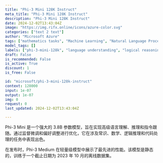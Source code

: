 ```yaml
---
title: "Phi-3 Mini 128K Instruct"
meta_title: "Phi-3 Mini 128K Instruct"
description: "Phi-3 Mini 128K Instruct"
date: 2024-12-02T13:43:04Z
image: "https://img.rifx.online/icons/azure-color.svg"
categories: ["text 2 text"]
author: "Microsoft Azure"
tags: ["mathematics tasks", "Machine Learning", "Natural Language Processing", "language understanding", "Technology/Web", "logical reasoning", "Programming", "code processing", "Data Science", "phi-3-mini-128k", "Microsoft Azure"]
model_tags: []
labels: ["phi-3-mini-128k", "language understanding", "logical reasoning", "code processing", "mathematics tasks"]
draft: False
is_recommended: False
is_active: True
discount: 1
is_free: False

id: "microsoft/phi-3-mini-128k-instruct"
context: 128000
input: 1e-07
output: 1e-07
img: 0
request: 0
last_updated: 2024-12-02T13:43:04Z

---
```


Phi-3 Mini 是一个强大的 3.8B 参数模型，旨在实现高级语言理解、推理和指令跟随。通过监督微调和偏好调整进行优化，它在涉及常识、数学、逻辑推理和代码处理的任务中表现出色。

在发布时，Phi-3 Medium 在轻量级模型中展示了最先进的性能。该模型是静态的，训练于一个截止日期为 2023 年 10 月的离线数据集。

